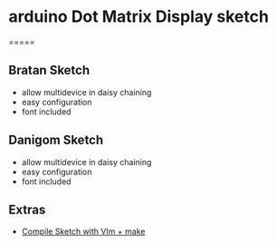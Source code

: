 # arduino Dot Matrix Display sketch

=====

## Bratan Sketch
- allow multidevice in daisy chaining
- easy configuration
- font included

## Danigom Sketch
- allow multidevice in daisy chaining
- easy configuration
- font included

## Extras
- [Compile Sketch with VIm + make](https://github.com/GrayHats/arduino_scripts)